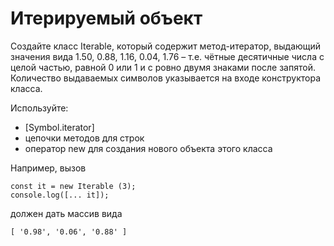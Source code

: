 # Итерируемый объект

Создайте класс Iterable, который содержит метод-итератор, выдающий значения вида 1.50, 0.88, 1.16, 0.04, 1.76 – т.е. чётные десятичные числа с целой частью, равной 0 или 1 и с ровно двумя знаками после запятой. Количество выдаваемых символов указывается на входе конструктора класса.

Используйте:

- [Symbol.iterator]
- цепочки методов для строк
- оператор new для создания нового объекта этого класса

Например, вызов

```
const it = new Iterable (3);
console.log([... it]);
```

должен дать массив вида

```
[ '0.98', '0.06', '0.88' ]
```
